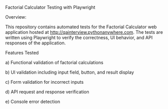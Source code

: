 Factorial Calculator Testing with Playwright

Overview:

This repository contains automated tests for the Factorial Calculator web application hosted at http://qainterview.pythonanywhere.com. The tests are written using Playwright to verify the correctness, UI behavior, and API responses of the application.

Features Tested

a) Functional validation of factorial calculations

b) UI validation including input field, button, and result display

c) Form validation for incorrect inputs

d) API request and response verification

e) Console error detection
